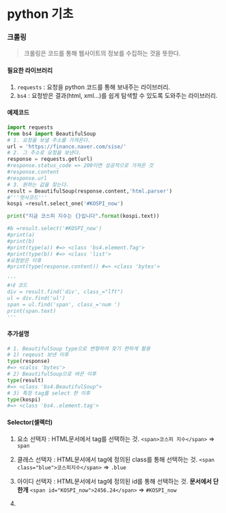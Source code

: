 # python 기초

### 크롤링

> 크롤링은 코드를 통해 웹사이트의 정보를 수집하는 것을 뜻한다.

#### 필요한 라이브러리

1. `requests` : 요청을 python 코드를 통해 보내주는 라이브러리.
2. `bs4` : 요청받은 결과(html, xml...)를 쉽게 탐색할 수 있도록 도와주는 라이브러리.



#### 예제코드

```python
import requests
from bs4 import BeautifulSoup
# 1. 요청을 보낼 주소를 가져온다.
url = 'https://finance.naver.com/sise/'
# 2. 그 주소로 요청을 보낸다.
response = requests.get(url)
#response.status_code => 200이면 성공적으로 가져온 것
#response.content
#response.url
# 3. 원하는 값을 찾는다.
result = BeautifulSoup(response.content,'html.parser')
#'''멋사코드'''
kospi =result.select_one('#KOSPI_now')

print("지금 코스피 지수는 {}입니다".format(kospi.text))

#b =result.select('#KOSPI_now')
#print(a)
#print(b)
#print(type(a)) #=> <class 'bs4.element.Tag'>
#print(type(b)) #=> <class 'list'>
#요청받은 이후
#print(type(response.content)) #=> <class 'bytes'>

'''
#내 코드
div = result.find('div', class_="lft")
ul = div.find('ul')
span = ul.find('span', class_='num ')
print(span.text)
'''
```

#### 추가설명

``` python
# 1. BeautifulSoup type으로 변형하여 찾기 편하게 활용
# 1) reqeust 보낸 이후
type(response)
#=> <calss 'bytes'>
# 2) BeautifulSoup으로 바꾼 이후
type(result)
#=> <class 'bs4.BeautifulSoup">
# 3) 특정 tag를 select 한 이후
type(kospi)
#=> <class 'bs4..element.tag'>
```



#### Selector(셀렉터)

1. 요소 선택자 : HTML문서에서 tag를 선택하는 것.
   `<span>코스피 지수</span>` => `span`

2. 클래스 선택자 : HTML문서에서 tag에 정의된 class를 통해 선택하는 것.
   `<span class="blue">코스피지수</span>` => `.blue`

3. 아이디 선택자 : HTML문서에서 tag에 정의된 id를 통해 선택하는 것.  **문서에서 단 한개**
   `<span id="KOSPI_now">2456.24</span>` => `#KOSPI_now`

4.  

